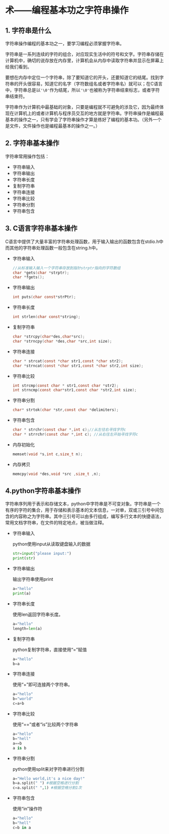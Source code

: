 # 术——编程基本功之字符串操作

## 1. 字符串是什么

字符串操作编程的基本功之一，要学习编程必须掌握字符串。

字符串是一系列连续的字符的组合，对应现实生活中的符号和文字。字符串存储在计算机中，确切的说存放在内存里，计算机会从内存中读取字符串并显示在屏幕上给我们看到。

要想在内存中定位一个字符串，除了要知道它的开头，还要知道它的结尾。找到字符串的开头很容易，知道它的名字（字符数组名或者字符串名）就可以；在C语言中，字符串总是以`'\0'`作为结尾，所以`'\0'`也被称为字符串结束标志，或者字符串结束符。

字符串作为计算机中最基础的对象，只要是编程就不可避免的涉及它，因为最终体现在计算机上的或者计算机与程序员交互的地方就是字符串。字符串操作是编程最基本的操作之一，只有学会了字符串操作才算是练好了编程的基本功。（另外一个是文件，文件操作也是编程最基本的操作之一。）

## 2. 字符串基本操作

字符串常用操作包括：

- 字符串输入
- 字符串输出
- 字符串长度
- 复制字符串
- 字符串连接
- 字符串比较
- 字符串分割
- 字符串包含

## 3. C语言字符串基本操作

C语言中提供了大量丰富的字符串处理函数，用于输入输出的函数包含在stdio.h中而其他的字符串处理函数一般包含在string.h中。

- 字符串输入

  ```c
  //从标准输入输入一个字符串存放到指针strptr指向的字符数组
  char *gets(char *strptr);
  char *fgets();
  ```

- 字符串输出

  ```c
  int puts(char const*strPtr);
  ```

- 字符串长度

  ```c
  int strlen(char const*string);
  ```

- 复制字符串

  ```c
  char *strcpy(char*des,char*src);
  char *strncpy(char *des,char *src,int size);
  ```

  

- 字符串连接

  ```c
  char * strcat(const *char str1,const *char str2);
  char *strncat(const *char str1,const *char str2,int size);
  ```

  

- 字符串比较

  ```c
  int strcmp(const char * str1,const char *str2);
  int strncmp(const char*str1,const char *str2,int size);
  ```

  

- 字符串分割

  ```c
  char* strtok(char *str,const char *delimiters);
  ```

  

- 字符串包含

  ```c
  char * strchr(const char *,int c);//从左往右寻找字符c
  char * strrchr(const char *,int c); //从右往左开始寻找字符c
  ```

- 内存初始化

  ```c
  memset(void *s,int c,size_t n);
  ```

  

- 内存拷贝

  ```c
  memcpy(void *des,void *src ,size_t ,n);
  ```

  

## 4.python字符串基本操作

字符串序列用于表示和存储文本，python中字符串是不可变对象。字符串是一个有序的字符的集合，用于存储和表示基本的文本信息，一对单，双或三引号中间包含的内容称之为字符串。其中三引号可以由多行组成，编写多行文本的快捷语法，常用文档字符串，在文件的特定地点，被当做注释。

- 字符串输入

  python使用input从读取键盘输入的数据

  ```python
  str=input("please input:")
  print(str)
  ```

- 字符串输出

  输出字符串使用print

  ```python
  a="hello"
  print(a)
  ```

- 字符串长度

  使用len返回字符串长度。

  ```python
  a="hello"
  length=len(a)
  ```

  

- 复制字符串

  python复制字符串，直接使用“=”赋值

  ```python
  a="hello"
  b=a
  ```

  

- 字符串连接

  使用“+”即可连接两个字符串。

  ```python
  a="hello"
  b="world"
  c=a+b
  ```

  

- 字符串比较

  使用“==”或者“is”比较两个字符串

  ```python
  a="hello"
  b="hell"
  a==b
  a is b
  ```

  

- 字符串分割

  python使用split来对字符串进行分割

  ```python
  a="Hello world,it's a nice day!"
  b=a.split(" ") #根据空格进行分割
  c=a.split(" ",1) #根据空格分割1次
  ```

  

- 字符串包含

  使用“in”操作符

  ```python
  a="hello"
  b="hell"
  c=b in a
  ```

  
